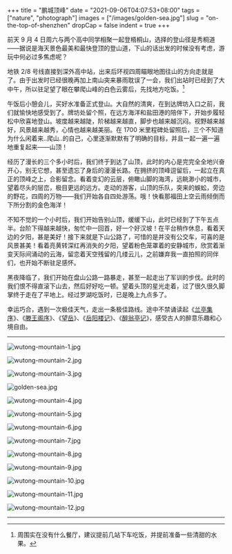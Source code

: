 +++
title = "鹏城顶峰"
date = "2021-09-06T04:07:53+08:00"
tags = ["nature", "photograph"]
images = ["/images/golden-sea.jpg"]
slug = "on-the-top-of-shenzhen"
dropCap = false
indent = true
+++

前天 9 月 4 日周六与两个高中同学相聚一起登梧桐山，选择的登山径是秀桐道——据说是海天景色最美和最快登顶的登山道，下山的话出发的时候没有考虑，游玩中何必过多焦虑呢？

地铁 2/8 号线直接到深外高中站，出来后环视四周瞄眼地图往山的方向走就是了。由于出发时已经很晚再加上南山突来暴雨耽误了一会，我们出站时已经到了大中午，所以驻足望了眼在攀爬山峰的白色云雾后，先找地方吃饭。[^1]

午饭后小憩会儿，买好水准备正式登山。大自然的清爽，在到达牌坊入口之前，我们就愉快地感受到了。牌坊处留个照，在远方海洋和盐田港的陪伴下，开始步履轻松中欣喜地登山。坡度越来越陡，阶梯越来越直，脚步也越来越沉闷。视野越来越好，风景越来越秀，心情也越来越美丽。在 1700 米里程碑处留照后，三个不知道为什么闲着来..爬山..的自己，心里逐渐默默有了明确的目标，并且一起一遍一遍地重复起来——山顶！

经历了漫长的三个多小时后，我们终于到达了山顶，此时的内心是完完全全地兴奋开心，别无它想，甚至遗忘了身后的漫漫长路。在拥挤的顶峰逗留后，一起立在真正的顶峰之上，合影留念。看着变幻的云层，俯瞰山脚的海湾，远眺渺小的城市，望着尽头的层峦，极目更远的远方。走动的游客，山顶的乐队，突来的蜈蚣，旁边的野花，四周的万物——我们开始各自四处游荡。哦！快看那福田上空云雨倾倒而下所分割的金色海洋！

不知不觉的一个小时后，我们开始告别山顶，缓缓下山，此时已经到了下午五点半。台阶下得越来越快，匆忙中一回首，好一个好汉坡！在平台稍作休息，看着天边的夕阳，甚是美好！接下来就是下山公路了，可惜的是并没有公交车，可喜的是风景甚美！看着亮黄转深红再消失的夕阳，望着粉色笼罩着的安静城市，欣赏着渐变天际间涌动的云海，留恋着天空残留的几缕云儿，之前嫌弃我一直拍照的同伴们，也开始不断驻足感怀。

黑夜降临了，我们开始在盘山公路一路暴走，甚至一起走出了军训的步伐。此时的我们恨不得直滚下山去，然后好好吃一顿。望着头顶的星光走着，过了很久很久脚掌终于走在了平地上。经过罗湖吃饭时，已是晚上九点多了。

幸运巧合，遇到一次极佳天气，走出一条极佳路线。途中不禁诵读起《[兰亭集序](https://zh.wikisource.org/zh-hans/蘭亭集序)》、《[滕王阁序](https://zh.wikisource.org/zh-hans/滕王閣序)》、《[望岳](https://zh.wikisource.org/zh-hans/望嶽_(岱宗夫如何))》、《[岳阳楼记](https://zh.wikisource.org/zh-hans/岳陽樓記)》、《[醉翁亭记](https://zh.wikisource.org/zh-hans/醉翁亭記)》，感受古人的醉意乐趣和心境自由。

---

![wutong-mountain-1.jpg](/images/wutong-mountain-1.jpg "白色云雾")

![wutong-mountain-2.jpg](/images/wutong-mountain-2.jpg "陡直阶梯")

![wutong-mountain-3.jpg](/images/wutong-mountain-3.jpg "海洋海港")

![golden-sea.jpg](/images/golden-sea.jpg "金色海洋")

![wutong-mountain-4.jpg](/images/wutong-mountain-4.jpg "渺小城市")

![wutong-mountain-5.jpg](/images/wutong-mountain-5.jpg "山顶野花")

![wutong-mountain-6.jpg](/images/wutong-mountain-6.jpg "缓缓下山")

![wutong-mountain-7.jpg](/images/wutong-mountain-7.jpg "空峦城林")

![wutong-mountain-8.jpg](/images/wutong-mountain-8.jpg "天边夕阳")

![wutong-mountain-9.jpg](/images/wutong-mountain-9.jpg "粉色笼罩")

![wutong-mountain-10.jpg](/images/wutong-mountain-10.jpg "深深红日")

![wutong-mountain-11.jpg](/images/wutong-mountain-11.jpg "一缕残云")

![wutong-mountain-12.jpg](/images/wutong-mountain-12.jpg "驻足感怀")

---

[^1]: 周围实在没有什么餐厅，建议提前几站下车吃饭，并提前准备一些清甜的水果。
